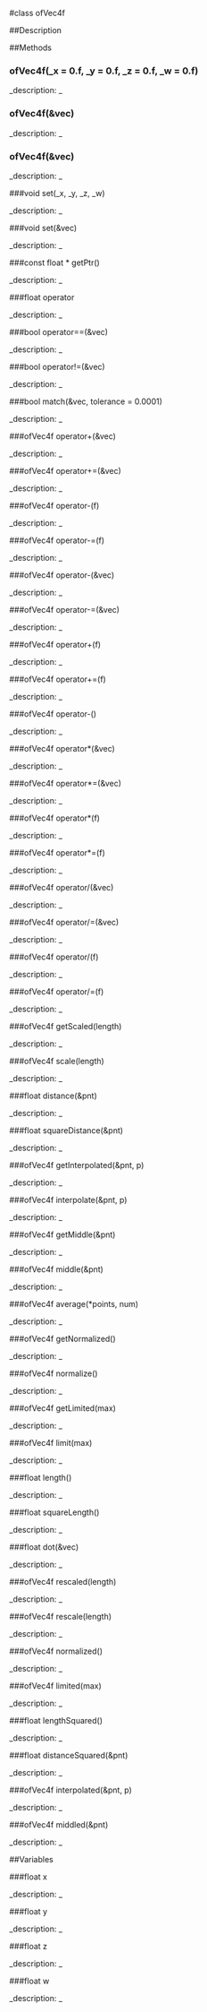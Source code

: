 #class ofVec4f


##Description

































##Methods



### ofVec4f(_x = 0.f, _y = 0.f, _z = 0.f, _w = 0.f)

<!--
_syntax: ofVec4f(_x = 0.f, _y = 0.f, _z = 0.f, _w = 0.f)_
_name: ofVec4f_
_returns: _
_returns_description: _
_parameters: float _x=0.f, float _y=0.f, float _z=0.f, float _w=0.f_
_access: public_
_version_started: 007_
_version_deprecated: _
_summary: _
_constant: False_
_static: no_
_visible: True_
_advanced: False_
-->

_description: _





































<!----------------------------------------------------------------------------->

### ofVec4f(&vec)

<!--
_syntax: ofVec4f(&vec)_
_name: ofVec4f_
_returns: _
_returns_description: _
_parameters: const ofVec2f &vec_
_access: public_
_version_started: 007_
_version_deprecated: _
_summary: _
_constant: False_
_static: no_
_visible: True_
_advanced: False_
-->

_description: _





































<!----------------------------------------------------------------------------->

### ofVec4f(&vec)

<!--
_syntax: ofVec4f(&vec)_
_name: ofVec4f_
_returns: _
_returns_description: _
_parameters: const ofVec3f &vec_
_access: public_
_version_started: 007_
_version_deprecated: _
_summary: _
_constant: False_
_static: no_
_visible: True_
_advanced: False_
-->

_description: _





































<!----------------------------------------------------------------------------->

###void set(_x, _y, _z, _w)

<!--
_syntax: set(_x, _y, _z, _w)_
_name: set_
_returns: void_
_returns_description: _
_parameters: float _x, float _y, float _z, float _w_
_access: public_
_version_started: 007_
_version_deprecated: _
_summary: _
_constant: False_
_static: no_
_visible: True_
_advanced: False_
-->

_description: _





































<!----------------------------------------------------------------------------->

###void set(&vec)

<!--
_syntax: set(&vec)_
_name: set_
_returns: void_
_returns_description: _
_parameters: const ofVec4f &vec_
_access: public_
_version_started: 007_
_version_deprecated: _
_summary: _
_constant: False_
_static: no_
_visible: True_
_advanced: False_
-->

_description: _





































<!----------------------------------------------------------------------------->

###const float * getPtr()

<!--
_syntax: getPtr()_
_name: getPtr_
_returns: const float *_
_returns_description: _
_parameters: _
_access: public_
_version_started: 007_
_version_deprecated: _
_summary: _
_constant: False_
_static: no_
_visible: True_
_advanced: False_
-->

_description: _





































<!----------------------------------------------------------------------------->

###float operator[](n)

<!--
_syntax: operator[](n)_
_name: operator[]_
_returns: float_
_returns_description: _
_parameters: int n_
_access: public_
_version_started: 007_
_version_deprecated: _
_summary: _
_constant: False_
_static: no_
_visible: True_
_advanced: False_
-->

_description: _





































<!----------------------------------------------------------------------------->

###bool operator==(&vec)

<!--
_syntax: operator==(&vec)_
_name: operator==_
_returns: bool_
_returns_description: _
_parameters: const ofVec4f &vec_
_access: public_
_version_started: 007_
_version_deprecated: _
_summary: _
_constant: False_
_static: no_
_visible: True_
_advanced: False_
-->

_description: _





































<!----------------------------------------------------------------------------->

###bool operator!=(&vec)

<!--
_syntax: operator!=(&vec)_
_name: operator!=_
_returns: bool_
_returns_description: _
_parameters: const ofVec4f &vec_
_access: public_
_version_started: 007_
_version_deprecated: _
_summary: _
_constant: False_
_static: no_
_visible: True_
_advanced: False_
-->

_description: _





































<!----------------------------------------------------------------------------->

###bool match(&vec, tolerance = 0.0001)

<!--
_syntax: match(&vec, tolerance = 0.0001)_
_name: match_
_returns: bool_
_returns_description: _
_parameters: const ofVec4f &vec, float tolerance=0.0001_
_access: public_
_version_started: 007_
_version_deprecated: _
_summary: _
_constant: False_
_static: no_
_visible: True_
_advanced: False_
-->

_description: _





































<!----------------------------------------------------------------------------->

###ofVec4f operator+(&vec)

<!--
_syntax: operator+(&vec)_
_name: operator+_
_returns: ofVec4f_
_returns_description: _
_parameters: const ofVec4f &vec_
_access: public_
_version_started: 007_
_version_deprecated: _
_summary: _
_constant: False_
_static: no_
_visible: True_
_advanced: False_
-->

_description: _





































<!----------------------------------------------------------------------------->

###ofVec4f operator+=(&vec)

<!--
_syntax: operator+=(&vec)_
_name: operator+=_
_returns: ofVec4f_
_returns_description: _
_parameters: const ofVec4f &vec_
_access: public_
_version_started: 007_
_version_deprecated: _
_summary: _
_constant: False_
_static: no_
_visible: True_
_advanced: False_
-->

_description: _





































<!----------------------------------------------------------------------------->

###ofVec4f operator-(f)

<!--
_syntax: operator-(f)_
_name: operator-_
_returns: ofVec4f_
_returns_description: _
_parameters: const float f_
_access: public_
_version_started: 007_
_version_deprecated: _
_summary: _
_constant: False_
_static: no_
_visible: True_
_advanced: False_
-->

_description: _





































<!----------------------------------------------------------------------------->

###ofVec4f operator-=(f)

<!--
_syntax: operator-=(f)_
_name: operator-=_
_returns: ofVec4f_
_returns_description: _
_parameters: const float f_
_access: public_
_version_started: 007_
_version_deprecated: _
_summary: _
_constant: False_
_static: no_
_visible: True_
_advanced: False_
-->

_description: _





































<!----------------------------------------------------------------------------->

###ofVec4f operator-(&vec)

<!--
_syntax: operator-(&vec)_
_name: operator-_
_returns: ofVec4f_
_returns_description: _
_parameters: const ofVec4f &vec_
_access: public_
_version_started: 007_
_version_deprecated: _
_summary: _
_constant: False_
_static: no_
_visible: True_
_advanced: False_
-->

_description: _





































<!----------------------------------------------------------------------------->

###ofVec4f operator-=(&vec)

<!--
_syntax: operator-=(&vec)_
_name: operator-=_
_returns: ofVec4f_
_returns_description: _
_parameters: const ofVec4f &vec_
_access: public_
_version_started: 007_
_version_deprecated: _
_summary: _
_constant: False_
_static: no_
_visible: True_
_advanced: False_
-->

_description: _





































<!----------------------------------------------------------------------------->

###ofVec4f operator+(f)

<!--
_syntax: operator+(f)_
_name: operator+_
_returns: ofVec4f_
_returns_description: _
_parameters: const float f_
_access: public_
_version_started: 007_
_version_deprecated: _
_summary: _
_constant: False_
_static: no_
_visible: True_
_advanced: False_
-->

_description: _





































<!----------------------------------------------------------------------------->

###ofVec4f operator+=(f)

<!--
_syntax: operator+=(f)_
_name: operator+=_
_returns: ofVec4f_
_returns_description: _
_parameters: const float f_
_access: public_
_version_started: 007_
_version_deprecated: _
_summary: _
_constant: False_
_static: no_
_visible: True_
_advanced: False_
-->

_description: _





































<!----------------------------------------------------------------------------->

###ofVec4f operator-()

<!--
_syntax: operator-()_
_name: operator-_
_returns: ofVec4f_
_returns_description: _
_parameters: _
_access: public_
_version_started: 007_
_version_deprecated: _
_summary: _
_constant: False_
_static: no_
_visible: True_
_advanced: False_
-->

_description: _





































<!----------------------------------------------------------------------------->

###ofVec4f operator*(&vec)

<!--
_syntax: operator*(&vec)_
_name: operator*_
_returns: ofVec4f_
_returns_description: _
_parameters: const ofVec4f &vec_
_access: public_
_version_started: 007_
_version_deprecated: _
_summary: _
_constant: False_
_static: no_
_visible: True_
_advanced: False_
-->

_description: _





































<!----------------------------------------------------------------------------->

###ofVec4f operator*=(&vec)

<!--
_syntax: operator*=(&vec)_
_name: operator*=_
_returns: ofVec4f_
_returns_description: _
_parameters: const ofVec4f &vec_
_access: public_
_version_started: 007_
_version_deprecated: _
_summary: _
_constant: False_
_static: no_
_visible: True_
_advanced: False_
-->

_description: _





































<!----------------------------------------------------------------------------->

###ofVec4f operator*(f)

<!--
_syntax: operator*(f)_
_name: operator*_
_returns: ofVec4f_
_returns_description: _
_parameters: const float f_
_access: public_
_version_started: 007_
_version_deprecated: _
_summary: _
_constant: False_
_static: no_
_visible: True_
_advanced: False_
-->

_description: _





































<!----------------------------------------------------------------------------->

###ofVec4f operator*=(f)

<!--
_syntax: operator*=(f)_
_name: operator*=_
_returns: ofVec4f_
_returns_description: _
_parameters: const float f_
_access: public_
_version_started: 007_
_version_deprecated: _
_summary: _
_constant: False_
_static: no_
_visible: True_
_advanced: False_
-->

_description: _





































<!----------------------------------------------------------------------------->

###ofVec4f operator/(&vec)

<!--
_syntax: operator/(&vec)_
_name: operator/_
_returns: ofVec4f_
_returns_description: _
_parameters: const ofVec4f &vec_
_access: public_
_version_started: 007_
_version_deprecated: _
_summary: _
_constant: False_
_static: no_
_visible: True_
_advanced: False_
-->

_description: _





































<!----------------------------------------------------------------------------->

###ofVec4f operator/=(&vec)

<!--
_syntax: operator/=(&vec)_
_name: operator/=_
_returns: ofVec4f_
_returns_description: _
_parameters: const ofVec4f &vec_
_access: public_
_version_started: 007_
_version_deprecated: _
_summary: _
_constant: False_
_static: no_
_visible: True_
_advanced: False_
-->

_description: _





































<!----------------------------------------------------------------------------->

###ofVec4f operator/(f)

<!--
_syntax: operator/(f)_
_name: operator/_
_returns: ofVec4f_
_returns_description: _
_parameters: const float f_
_access: public_
_version_started: 007_
_version_deprecated: _
_summary: _
_constant: False_
_static: no_
_visible: True_
_advanced: False_
-->

_description: _





































<!----------------------------------------------------------------------------->

###ofVec4f operator/=(f)

<!--
_syntax: operator/=(f)_
_name: operator/=_
_returns: ofVec4f_
_returns_description: _
_parameters: const float f_
_access: public_
_version_started: 007_
_version_deprecated: _
_summary: _
_constant: False_
_static: no_
_visible: True_
_advanced: False_
-->

_description: _





































<!----------------------------------------------------------------------------->

###ofVec4f getScaled(length)

<!--
_syntax: getScaled(length)_
_name: getScaled_
_returns: ofVec4f_
_returns_description: _
_parameters: const float length_
_access: public_
_version_started: 007_
_version_deprecated: _
_summary: _
_constant: False_
_static: no_
_visible: True_
_advanced: False_
-->

_description: _





































<!----------------------------------------------------------------------------->

###ofVec4f scale(length)

<!--
_syntax: scale(length)_
_name: scale_
_returns: ofVec4f_
_returns_description: _
_parameters: const float length_
_access: public_
_version_started: 007_
_version_deprecated: _
_summary: _
_constant: False_
_static: no_
_visible: True_
_advanced: False_
-->

_description: _





































<!----------------------------------------------------------------------------->

###float distance(&pnt)

<!--
_syntax: distance(&pnt)_
_name: distance_
_returns: float_
_returns_description: _
_parameters: const ofVec4f &pnt_
_access: public_
_version_started: 007_
_version_deprecated: _
_summary: _
_constant: False_
_static: no_
_visible: True_
_advanced: False_
-->

_description: _





































<!----------------------------------------------------------------------------->

###float squareDistance(&pnt)

<!--
_syntax: squareDistance(&pnt)_
_name: squareDistance_
_returns: float_
_returns_description: _
_parameters: const ofVec4f &pnt_
_access: public_
_version_started: 007_
_version_deprecated: _
_summary: _
_constant: False_
_static: no_
_visible: True_
_advanced: False_
-->

_description: _





































<!----------------------------------------------------------------------------->

###ofVec4f getInterpolated(&pnt, p)

<!--
_syntax: getInterpolated(&pnt, p)_
_name: getInterpolated_
_returns: ofVec4f_
_returns_description: _
_parameters: const ofVec4f &pnt, float p_
_access: public_
_version_started: 007_
_version_deprecated: _
_summary: _
_constant: False_
_static: no_
_visible: True_
_advanced: False_
-->

_description: _





































<!----------------------------------------------------------------------------->

###ofVec4f interpolate(&pnt, p)

<!--
_syntax: interpolate(&pnt, p)_
_name: interpolate_
_returns: ofVec4f_
_returns_description: _
_parameters: const ofVec4f &pnt, float p_
_access: public_
_version_started: 007_
_version_deprecated: _
_summary: _
_constant: False_
_static: no_
_visible: True_
_advanced: False_
-->

_description: _





































<!----------------------------------------------------------------------------->

###ofVec4f getMiddle(&pnt)

<!--
_syntax: getMiddle(&pnt)_
_name: getMiddle_
_returns: ofVec4f_
_returns_description: _
_parameters: const ofVec4f &pnt_
_access: public_
_version_started: 007_
_version_deprecated: _
_summary: _
_constant: False_
_static: no_
_visible: True_
_advanced: False_
-->

_description: _





































<!----------------------------------------------------------------------------->

###ofVec4f middle(&pnt)

<!--
_syntax: middle(&pnt)_
_name: middle_
_returns: ofVec4f_
_returns_description: _
_parameters: const ofVec4f &pnt_
_access: public_
_version_started: 007_
_version_deprecated: _
_summary: _
_constant: False_
_static: no_
_visible: True_
_advanced: False_
-->

_description: _





































<!----------------------------------------------------------------------------->

###ofVec4f average(*points, num)

<!--
_syntax: average(*points, num)_
_name: average_
_returns: ofVec4f_
_returns_description: _
_parameters: const ofVec4f *points, int num_
_access: public_
_version_started: 007_
_version_deprecated: _
_summary: _
_constant: False_
_static: no_
_visible: True_
_advanced: False_
-->

_description: _





































<!----------------------------------------------------------------------------->

###ofVec4f getNormalized()

<!--
_syntax: getNormalized()_
_name: getNormalized_
_returns: ofVec4f_
_returns_description: _
_parameters: _
_access: public_
_version_started: 007_
_version_deprecated: _
_summary: _
_constant: False_
_static: no_
_visible: True_
_advanced: False_
-->

_description: _





































<!----------------------------------------------------------------------------->

###ofVec4f normalize()

<!--
_syntax: normalize()_
_name: normalize_
_returns: ofVec4f_
_returns_description: _
_parameters: _
_access: public_
_version_started: 007_
_version_deprecated: _
_summary: _
_constant: False_
_static: no_
_visible: True_
_advanced: False_
-->

_description: _





































<!----------------------------------------------------------------------------->

###ofVec4f getLimited(max)

<!--
_syntax: getLimited(max)_
_name: getLimited_
_returns: ofVec4f_
_returns_description: _
_parameters: float max_
_access: public_
_version_started: 007_
_version_deprecated: _
_summary: _
_constant: False_
_static: no_
_visible: True_
_advanced: False_
-->

_description: _





































<!----------------------------------------------------------------------------->

###ofVec4f limit(max)

<!--
_syntax: limit(max)_
_name: limit_
_returns: ofVec4f_
_returns_description: _
_parameters: float max_
_access: public_
_version_started: 007_
_version_deprecated: _
_summary: _
_constant: False_
_static: no_
_visible: True_
_advanced: False_
-->

_description: _





































<!----------------------------------------------------------------------------->

###float length()

<!--
_syntax: length()_
_name: length_
_returns: float_
_returns_description: _
_parameters: _
_access: public_
_version_started: 007_
_version_deprecated: _
_summary: _
_constant: False_
_static: no_
_visible: True_
_advanced: False_
-->

_description: _





































<!----------------------------------------------------------------------------->

###float squareLength()

<!--
_syntax: squareLength()_
_name: squareLength_
_returns: float_
_returns_description: _
_parameters: _
_access: public_
_version_started: 007_
_version_deprecated: _
_summary: _
_constant: False_
_static: no_
_visible: True_
_advanced: False_
-->

_description: _





































<!----------------------------------------------------------------------------->

###float dot(&vec)

<!--
_syntax: dot(&vec)_
_name: dot_
_returns: float_
_returns_description: _
_parameters: const ofVec4f &vec_
_access: public_
_version_started: 007_
_version_deprecated: _
_summary: _
_constant: False_
_static: no_
_visible: True_
_advanced: False_
-->

_description: _





































<!----------------------------------------------------------------------------->

###ofVec4f rescaled(length)

<!--
_syntax: rescaled(length)_
_name: rescaled_
_returns: ofVec4f_
_returns_description: _
_parameters: const float length_
_access: public_
_version_started: 007_
_version_deprecated: _
_summary: _
_constant: False_
_static: no_
_visible: True_
_advanced: False_
-->

_description: _





































<!----------------------------------------------------------------------------->

###ofVec4f rescale(length)

<!--
_syntax: rescale(length)_
_name: rescale_
_returns: ofVec4f_
_returns_description: _
_parameters: const float length_
_access: public_
_version_started: 007_
_version_deprecated: _
_summary: _
_constant: False_
_static: no_
_visible: True_
_advanced: False_
-->

_description: _





































<!----------------------------------------------------------------------------->

###ofVec4f normalized()

<!--
_syntax: normalized()_
_name: normalized_
_returns: ofVec4f_
_returns_description: _
_parameters: _
_access: public_
_version_started: 007_
_version_deprecated: _
_summary: _
_constant: False_
_static: no_
_visible: True_
_advanced: False_
-->

_description: _





































<!----------------------------------------------------------------------------->

###ofVec4f limited(max)

<!--
_syntax: limited(max)_
_name: limited_
_returns: ofVec4f_
_returns_description: _
_parameters: float max_
_access: public_
_version_started: 007_
_version_deprecated: _
_summary: _
_constant: False_
_static: no_
_visible: True_
_advanced: False_
-->

_description: _





































<!----------------------------------------------------------------------------->

###float lengthSquared()

<!--
_syntax: lengthSquared()_
_name: lengthSquared_
_returns: float_
_returns_description: _
_parameters: _
_access: public_
_version_started: 007_
_version_deprecated: _
_summary: _
_constant: False_
_static: no_
_visible: True_
_advanced: False_
-->

_description: _





































<!----------------------------------------------------------------------------->

###float distanceSquared(&pnt)

<!--
_syntax: distanceSquared(&pnt)_
_name: distanceSquared_
_returns: float_
_returns_description: _
_parameters: const ofVec4f &pnt_
_access: public_
_version_started: 007_
_version_deprecated: _
_summary: _
_constant: False_
_static: no_
_visible: True_
_advanced: False_
-->

_description: _





































<!----------------------------------------------------------------------------->

###ofVec4f interpolated(&pnt, p)

<!--
_syntax: interpolated(&pnt, p)_
_name: interpolated_
_returns: ofVec4f_
_returns_description: _
_parameters: const ofVec4f &pnt, float p_
_access: public_
_version_started: 007_
_version_deprecated: _
_summary: _
_constant: False_
_static: no_
_visible: True_
_advanced: False_
-->

_description: _





































<!----------------------------------------------------------------------------->

###ofVec4f middled(&pnt)

<!--
_syntax: middled(&pnt)_
_name: middled_
_returns: ofVec4f_
_returns_description: _
_parameters: const ofVec4f &pnt_
_access: public_
_version_started: 007_
_version_deprecated: _
_summary: _
_constant: False_
_static: no_
_visible: True_
_advanced: False_
-->

_description: _





































<!----------------------------------------------------------------------------->

##Variables



###float x

<!--
_name: x_
_type: float_
_access: public_
_version_started: 007_
_version_deprecated: _
_summary: _
_visible: True_
_constant: True_
_advanced: False_
-->

_description: _























<!----------------------------------------------------------------------------->







<!----------------------------------------------------------------------------->







<!----------------------------------------------------------------------------->

###float y

<!--
_name: y_
_type: float_
_access: public_
_version_started: 007_
_version_deprecated: _
_summary: _
_visible: True_
_constant: True_
_advanced: False_
-->

_description: _























<!----------------------------------------------------------------------------->







<!----------------------------------------------------------------------------->







<!----------------------------------------------------------------------------->

###float z

<!--
_name: z_
_type: float_
_access: public_
_version_started: 007_
_version_deprecated: _
_summary: _
_visible: True_
_constant: True_
_advanced: False_
-->

_description: _























<!----------------------------------------------------------------------------->







<!----------------------------------------------------------------------------->







<!----------------------------------------------------------------------------->

###float w

<!--
_name: w_
_type: float_
_access: public_
_version_started: 007_
_version_deprecated: _
_summary: _
_visible: True_
_constant: True_
_advanced: False_
-->

_description: _























<!----------------------------------------------------------------------------->







<!----------------------------------------------------------------------------->







<!----------------------------------------------------------------------------->

